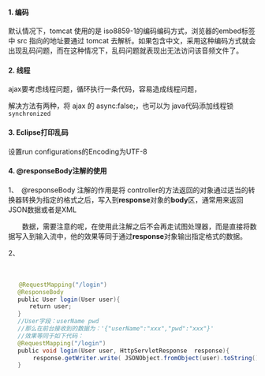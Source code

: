 #### 1. 编码

默认情况下，tomcat 使用的是 iso8859-1的编码编码方式，浏览器的embed标签中 src 指向的地址要通过 tomcat 去解析。如果包含中文，采用这种编码方式就会出现乱码问题，而在这种情况下，乱码问题就表现出无法访问该音频文件了。

#### 2. 线程

ajax要考虑线程问题，循环执行一条代码，容易造成线程问题，

解决方法有两种，将 ajax 的 async:false;，也可以为 java代码添加线程锁`synchronized`

#### 3. Eclipse打印乱码

设置run configurations的Encoding为UTF-8

#### 4. @responseBody注解的使用 

1、　@responseBody 注解的作用是将 controller的方法返回的对象通过适当的转换器转换为指定的格式之后，写入到**response**对象的**body**区，通常用来返回JSON数据或者是XML

　　数据，需要注意的呢，在使用此注解之后不会再走试图处理器，而是直接将数据写入到输入流中，他的效果等同于通过**response**对象输出指定格式的数据。

2、　　

　

```java
   @RequestMapping("/login")
 　@ResponseBody
 　public User login(User user){
 　　　return user;
 　}
 　//User字段：userName pwd
 　//那么在前台接收到的数据为：'{"userName":"xxx","pwd":"xxx"}'
 　//效果等同于如下代码：
 　@RequestMapping("/login")
 　public void login(User user, HttpServletResponse 	response){
 	   response.getWriter.write( JSONObject.fromObject(user).toString());
 　}
```

